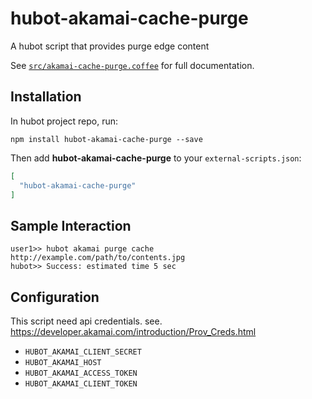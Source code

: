 # hubot-akamai-cache-purge

A hubot script that provides purge edge content

See [`src/akamai-cache-purge.coffee`](src/akamai-cache-purge.coffee) for full documentation.

## Installation

In hubot project repo, run:

`npm install hubot-akamai-cache-purge --save`

Then add **hubot-akamai-cache-purge** to your `external-scripts.json`:

```json
[
  "hubot-akamai-cache-purge"
]
```

## Sample Interaction

```
user1>> hubot akamai purge cache http://example.com/path/to/contents.jpg
hubot>> Success: estimated time 5 sec
```

## Configuration

This script need api credentials.
see. https://developer.akamai.com/introduction/Prov_Creds.html

* `HUBOT_AKAMAI_CLIENT_SECRET`
* `HUBOT_AKAMAI_HOST`
* `HUBOT_AKAMAI_ACCESS_TOKEN`
* `HUBOT_AKAMAI_CLIENT_TOKEN`
